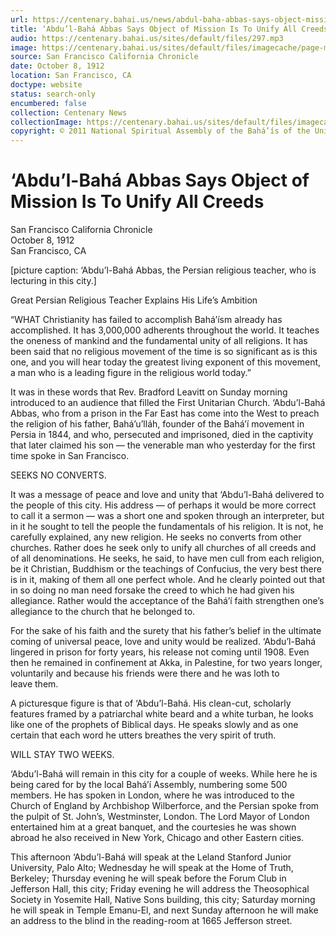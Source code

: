 ```yaml
---
url: https://centenary.bahai.us/news/abdul-baha-abbas-says-object-mission-unify-all-creeds
title: ‘Abdu’l-Bahá Abbas Says Object of Mission Is To Unify All Creeds
audio: https://centenary.bahai.us/sites/default/files/297.mp3
image: https://centenary.bahai.us/sites/default/files/imagecache/page-main-image/images/press_clippings/10-08-1912%20SFO%20Chronicle%20Abdul%20Baha%20Abbas%20Says%20Object%20of%20Mission%20Unify%20All%20Creeds.png
source: San Francisco California Chronicle
date: October 8, 1912
location: San Francisco, CA
doctype: website
status: search-only
encumbered: false
collection: Centenary News
collectionImage: https://centenary.bahai.us/sites/default/files/imagecache/theme-image/main_image/abdulbaha-overview-small_0.jpg
copyright: © 2011 National Spiritual Assembly of the Bahá’ís of the United States
---
```



# ‘Abdu’l-Bahá Abbas Says Object of Mission Is To Unify All Creeds

San Francisco California Chronicle  
October 8, 1912  
San Francisco, CA  



\[picture caption: ‘Abdu’l-Bahá Abbas, the Persian religious teacher, who is lecturing in this city.\]

Great Persian Religious Teacher Explains His Life’s Ambition

“WHAT Christianity has failed to accomplish Bahá’ísm already has accomplished. It has 3,000,000 adherents throughout the world. It teaches the oneness of mankind and the fundamental unity of all religions. It has been said that no religious movement of the time is so significant as is this one, and you will hear today the greatest living exponent of this movement, a man who is a leading figure in the religious world today.”

It was in these words that Rev. Bradford Leavitt on Sunday morning introduced to an audience that filled the First Unitarian Church. ‘Abdu’l-Bahá Abbas, who from a prison in the Far East has come into the West to preach the religion of his father, Bahá’u’lláh, founder of the Bahá’í movement in Persia in 1844, and who, persecuted and imprisoned, died in the captivity that later claimed his son — the venerable man who yesterday for the first time spoke in San Francisco.

SEEKS NO CONVERTS.

It was a message of peace and love and unity that ‘Abdu’l-Bahá delivered to the people of this city. His address — of perhaps it would be more correct to call it a sermon — was a short one and spoken through an interpreter, but in it he sought to tell the people the fundamentals of his religion. It is not, he carefully explained, any new religion. He seeks no converts from other churches. Rather does he seek only to unify all churches of all creeds and of all denominations. He seeks, he said, to have men cull from each religion, be it Christian, Buddhism or the teachings of Confucius, the very best there is in it, making of them all one perfect whole. And he clearly pointed out that in so doing no man need forsake the creed to which he had given his allegiance. Rather would the acceptance of the Bahá’í faith strengthen one’s allegiance to the church that he belonged to.

For the sake of his faith and the surety that his father’s belief in the ultimate coming of universal peace, love and unity would be realized. ‘Abdu’l-Bahá lingered in prison for forty years, his release not coming until 1908. Even then he remained in confinement at Akka, in Palestine, for two years longer, voluntarily and because his friends were there and he was loth to leave them.

A picturesque figure is that of ‘Abdu’l-Bahá. His clean-cut, scholarly features framed by a patriarchal white beard and a white turban, he looks like one of the prophets of Biblical days. He speaks slowly and as one certain that each word he utters breathes the very spirit of truth.

WILL STAY TWO WEEKS.

‘Abdu’l-Bahá will remain in this city for a couple of weeks. While here he is being cared for by the local Bahá’í Assembly, numbering some 500 members. He has spoken in London, where he was introduced to the Church of England by Archbishop Wilberforce, and the Persian spoke from the pulpit of St. John’s, Westminster, London. The Lord Mayor of London entertained him at a great banquet, and the courtesies he was shown abroad he also received in New York, Chicago and other Eastern cities.

This afternoon ‘Abdu’l-Bahá will speak at the Leland Stanford Junior University, Palo Alto; Wednesday he will speak at the Home of Truth, Berkeley; Thursday evening he will speak before the Forum Club in Jefferson Hall, this city; Friday evening he will address the Theosophical Society in Yosemite Hall, Native Sons building, this city; Saturday morning he will speak in Temple Emanu-El, and next Sunday afternoon he will make an address to the blind in the reading-room at 1665 Jefferson street.
